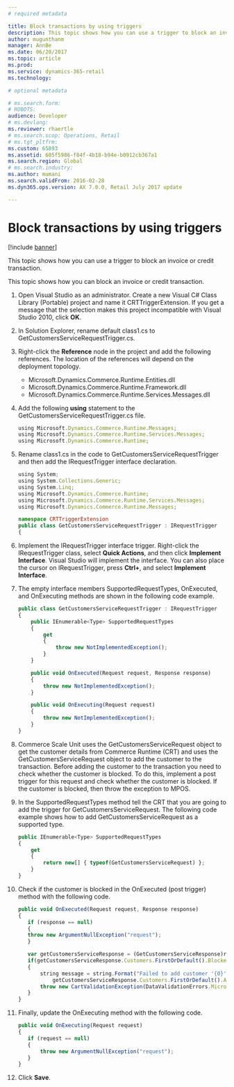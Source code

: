 ```yaml
---
# required metadata

title: Block transactions by using triggers
description: This topic shows how you can use a trigger to block an invoice or credit transaction.
author: mugunthanm
manager: AnnBe
ms.date: 06/20/2017
ms.topic: article
ms.prod: 
ms.service: dynamics-365-retail
ms.technology: 

# optional metadata

# ms.search.form: 
# ROBOTS: 
audience: Developer
# ms.devlang: 
ms.reviewer: rhaertle
# ms.search.scop: Operations, Retail
# ms.tgt_pltfrm: 
ms.custom: 65893
ms.assetid: 605f5986-f84f-4b18-b94e-b0912cb367a1
ms.search.region: Global
# ms.search.industry: 
ms.author: mumani
ms.search.validFrom: 2016-02-28
ms.dyn365.ops.version: AX 7.0.0, Retail July 2017 update

---
```


# Block transactions by using triggers

[!include [banner](../includes/banner.md)]

This topic shows how you can use a trigger to block an invoice or credit transaction.

This topic shows how you can block an invoice or credit transaction.

1.  Open Visual Studio as an administrator. Create a new Visual C\# Class Library (Portable) project and name it CRTTriggerExtension. If you get a message that the selection makes this project incompatible with Visual Studio 2010, click **OK**.
2.  In Solution Explorer, rename default class1.cs to GetCustomersServiceRequestTrigger.cs.
3.  Right-click the **Reference** node in the project and add the following references. The location of the references will depend on the deployment topology.
    -   Microsoft.Dynamics.Commerce.Runtime.Entities.dll
    -   Microsoft.Dynamics.Commerce.Runtime.Framework.dll
    -   Microsoft.Dynamics.Commerce.Runtime.Services.Messages.dll

4.  Add the following **using** statement to the GetCustomersServiceRequestTrigger.cs file.

    ```typescript
    using Microsoft.Dynamics.Commerce.Runtime.Messages;
    using Microsoft.Dynamics.Commerce.Runtime.Services.Messages;
    using Microsoft.Dynamics.Commerce.Runtime;
    ```

5.  Rename class1.cs in the code to GetCustomersServiceRequestTrigger and then add the IRequestTrigger interface declaration.

    ```typescript
    using System;
    using System.Collections.Generic;
    using System.Linq;
    using Microsoft.Dynamics.Commerce.Runtime;
    using Microsoft.Dynamics.Commerce.Runtime.Services.Messages;
    using Microsoft.Dynamics.Commerce.Runtime.Messages;

    namespace CRTTriggerExtension
    public class GetCustomersServiceRequestTrigger : IRequestTrigger
    {
    ```

6.  Implement the IRequestTrigger interface trigger. Right-click the IRequestTrigger class, select **Quick Actions**, and then click **Implement Interface**. Visual Studio will implement the interface. You can also place the cursor on IRequestTrigger, press **Ctrl+**, and select **Implement Interface**.
7.  The empty interface members SupportedRequestTypes, OnExecuted, and OnExecuting methods are shown in the following code example.

    ```typescript
    public class GetCustomersServiceRequestTrigger : IRequestTrigger
    {
        public IEnumerable<Type> SupportedRequestTypes
        {
            get
            {
                throw new NotImplementedException();
            }
        }

        public void OnExecuted(Request request, Response response)
        {
            throw new NotImplementedException();
        }

        public void OnExecuting(Request request)
        {
            throw new NotImplementedException();
        } 
    }
    ```

8.  Commerce Scale Unit uses the GetCustomersServiceRequest object to get the customer details from Commerce Runtime (CRT) and uses the GetCustomersServiceRequest object to add the customer to the transaction. Before adding the customer to the transaction you need to check whether the customer is blocked. To do this, implement a post trigger for this request and check whether the customer is blocked. If the customer is blocked, then throw the exception to MPOS.
9.  In the SupportedRequestTypes method tell the CRT that you are going to add the trigger for GetCustomersServiceRequest. The following code example shows how to add GetCustomersServiceRequest as a supported type.

    ```typescript
    public IEnumerable<Type> SupportedRequestTypes
    {
        get
        {
            return new[] { typeof(GetCustomersServiceRequest) };       
        }
    }
    ```

10. Check if the customer is blocked in the OnExecuted (post trigger) method with the following code.

     ```typescript
     public void OnExecuted(Request request, Response response)
     {
        if (response == null)
        {
        throw new ArgumentNullException("request");
        }

        var getCustomersServiceResponse = (GetCustomersServiceResponse)response;
        if(getCustomersServiceResponse.Customers.FirstOrDefault().Blocked == true)
        {
            string message = string.Format("Failed to add customer '{0}' to cart. Blocked customers are not allowed for transactions.",
                getCustomersServiceResponse.Customers.FirstOrDefault().AccountNumber);
            throw new CartValidationException(DataValidationErrors.Microsoft_Dynamics_Commerce_Runtime_CustomerAccountIsBlocked, message);
        }
     }
     ```

11. Finally, update the OnExecuting method with the following code.

     ```typescript
     public void OnExecuting(Request request) 
     {
        if (request == null)
        {
            throw new ArgumentNullException("request");
        }
     }
     ```
12. Click **Save**.




